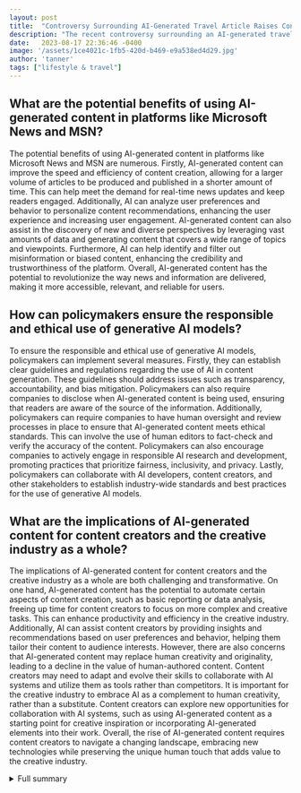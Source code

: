```yaml
---
layout: post
title:  "Controversy Surrounding AI-Generated Travel Article Raises Concerns about Responsible Use of Technology"
description: "The recent controversy surrounding an AI-generated travel article has sparked discussions about the role of AI in content generation and raised concerns about transparency and accountability. The article, likely generated by a large language model developed by OpenAI for Microsoft, recommended visiting the Ottawa Food Bank as the No. 3 destination in Ottawa. This unexpected recommendation, coupled with insensitive statements in the article, intensified the attention received by the controversial piece. The incident highlights the potential impact and concerns associated with generative AI and calls for responsible use of the technology."
date:   2023-08-17 22:36:46 -0400
image: '/assets/1ce4021c-1fb5-420d-b469-e9a538ed4d29.jpg'
author: 'tanner'
tags: ["lifestyle & travel"]
---
```


## What are the potential benefits of using AI-generated content in platforms like Microsoft News and MSN?
The potential benefits of using AI-generated content in platforms like Microsoft News and MSN are numerous. Firstly, AI-generated content can improve the speed and efficiency of content creation, allowing for a larger volume of articles to be produced and published in a shorter amount of time. This can help meet the demand for real-time news updates and keep readers engaged. Additionally, AI can analyze user preferences and behavior to personalize content recommendations, enhancing the user experience and increasing user engagement. AI-generated content can also assist in the discovery of new and diverse perspectives by leveraging vast amounts of data and generating content that covers a wide range of topics and viewpoints. Furthermore, AI can help identify and filter out misinformation or biased content, enhancing the credibility and trustworthiness of the platform. Overall, AI-generated content has the potential to revolutionize the way news and information are delivered, making it more accessible, relevant, and reliable for users.

## How can policymakers ensure the responsible and ethical use of generative AI models?
To ensure the responsible and ethical use of generative AI models, policymakers can implement several measures. Firstly, they can establish clear guidelines and regulations regarding the use of AI in content generation. These guidelines should address issues such as transparency, accountability, and bias mitigation. Policymakers can also require companies to disclose when AI-generated content is being used, ensuring that readers are aware of the source of the information. Additionally, policymakers can require companies to have human oversight and review processes in place to ensure that AI-generated content meets ethical standards. This can involve the use of human editors to fact-check and verify the accuracy of the content. Policymakers can also encourage companies to actively engage in responsible AI research and development, promoting practices that prioritize fairness, inclusivity, and privacy. Lastly, policymakers can collaborate with AI developers, content creators, and other stakeholders to establish industry-wide standards and best practices for the use of generative AI models.

## What are the implications of AI-generated content for content creators and the creative industry as a whole?
The implications of AI-generated content for content creators and the creative industry as a whole are both challenging and transformative. On one hand, AI-generated content has the potential to automate certain aspects of content creation, such as basic reporting or data analysis, freeing up time for content creators to focus on more complex and creative tasks. This can enhance productivity and efficiency in the creative industry. Additionally, AI can assist content creators by providing insights and recommendations based on user preferences and behavior, helping them tailor their content to audience interests. However, there are also concerns that AI-generated content may replace human creativity and originality, leading to a decline in the value of human-authored content. Content creators may need to adapt and evolve their skills to collaborate with AI systems and utilize them as tools rather than competitors. It is important for the creative industry to embrace AI as a complement to human creativity, rather than a substitute. Content creators can explore new opportunities for collaboration with AI systems, such as using AI-generated content as a starting point for creative inspiration or incorporating AI-generated elements into their work. Overall, the rise of AI-generated content requires content creators to navigate a changing landscape, embracing new technologies while preserving the unique human touch that adds value to the creative industry.


<details>
        <summary>Full summary</summary>
<p>In a recent article titled 'Headed to Ottawa? Here's what you shouldn't miss!', the MSN.com's Microsoft Travel section listed various attractions in Ottawa and made a surprising recommendation to visit the Ottawa Food Bank as the No. 3 destination.</p>
<p>The article, likely generated by a large language model (LLM) developed by OpenAI for Microsoft, sparked discussions on social media about the role of AI in content generation and raised concerns about transparency and accountability.</p>
<p>The inclusion of the phrase 'Consider going into it on an empty stomach' in the recommendation to visit the Ottawa Food Bank raised eyebrows and further intensified the attention received by the article.</p>
<p>Microsoft published the AI-generated travel article about Ottawa, Canada, which included the Ottawa Food Bank as the No. 3 recommendation. However, the article was pulled after it was published, but it is still accessible from another link.</p>
<p>In 2020, Microsoft laid off journalists at Microsoft News and MSN, which led to the incorporation of AI-generated content processing in their platforms.</p>
<p>The Ottawa Food Bank recently moved to a new location, and there has been an 85 percent increase in demand since 2019. The CEO of the Ottawa Food Bank is hoping to reduce the number of people who need to rely on food banks.</p>
<p>Microsoft's summary of the Ottawa Food Bank in the article included an insensitive statement, which the Ottawa Food Bank attributed to the AI used in content processing. The statement was deemed insensitive by the food bank.</p>
<p>The controversy surrounding the AI-generated travel article highlights the potential impact and concerns associated with generative AI. Critics argue that generative AI poses a threat to content creators, leading to online protests against AI-generated art and debates about training generative AI systems on copyrighted content.</p>
<p>While generative AI systems have substantial impacts on various industries, including marketing, software, design, entertainment, and interpersonal communications, it is crucial for companies to understand how these tools work and how they can add value, while also complying with intellectual property laws.</p>
<p>Policymakers are encouraged to consider these concerns and make recommendations to ensure the responsible and ethical use of generative AI models.</p>
<p>In conclusion, the controversy surrounding the AI-generated travel article about Ottawa and the Ottawa Food Bank highlights the need for transparency, accountability, and responsible use of AI-powered content generation techniques.</p>
</details>